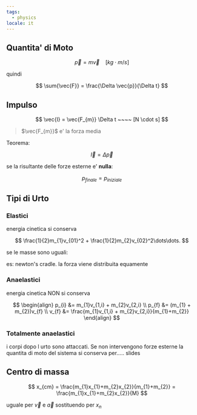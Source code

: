 ```yaml
---
tags:
  - physics
locale: it
---
```


## Quantita' di Moto

$$
\vec{p} = m\vec{v}~~~~[kg \cdot m/s]
$$

quindi

$$
\sum{\vec{F}} = \frac{\Delta \vec{p}}{\Delta t}
$$

## Impulso

$$
\vec{I} = \vec{F_{m}} \Delta t ~~~~ [N \cdot s]
$$

> $\vec{F_{m}}$ e' la forza media

Teorema:

$$
\vec{I} = \Delta \vec{p}
$$

se la risultante delle forze esterne e' **nulla**:

$$
p_{finale} = p_{iniziale}
$$

## Tipi di Urto

### Elastici

energia cinetica si conserva

$$
\frac{1}{2}m_{1}v_{01}^2 + \frac{1}{2}m_{2}v_{02}^2\dots\dots.
$$

se le masse sono uguali:

es: newton's cradle. la forza viene distribuita equamente

### Anaelastici

energia cinetica NON si conserva

$$
\begin{align}
p_{i} &= m_{1}v_{1,i} + m_{2}v_{2,i} \\
p_{f} &= (m_{1} + m_{2})v_{f} \\
v_{f} &= \frac{m_{1}v_{1,i} + m_{2}v_{2,i}}{m_{1}+m_{2}}
\end{align}
$$

### Totalmente anaelastici

i corpi dopo l urto sono attaccati.
Se non intervengono forze esterne la quantita di moto del sistema si conserva per..... slides

## Centro di massa

$$
x_{cm} = \frac{m_{1}x_{1}+m_{2}x_{2}}{m_{1}+m_{2}} = \frac{m_{1}x_{1}+m_{2}x_{2}}{M}
$$

uguale per $\vec{v}$ e $\vec{a}$ sostituendo per $x_{n}$
